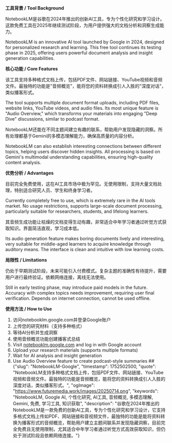 **工具背景 / Tool Background**

NotebookLM是谷歌在2024年推出的创新AI工具，专为个性化研究和学习设计。这款免费工具在2025年继续测试阶段，为用户提供强大的文档分析和洞察生成能力。

NotebookLM is an innovative AI tool launched by Google in 2024, designed for personalized research and learning. This free tool continues its testing phase in 2025, offering users powerful document analysis and insight generation capabilities.

**核心功能 / Core Features**

该工具支持多种格式文档上传，包括PDF文件、网站链接、YouTube视频和音频文件。最独特的功能是"音频概览"，能将您的资料转换成引人入胜的"深度对话"，类似播客形式。

The tool supports multiple document format uploads, including PDF files, website links, YouTube videos, and audio files. Its most unique feature is "Audio Overview," which transforms your materials into engaging "Deep Dive" discussions, similar to podcast format.

NotebookLM还能在不同主题间建立有趣的联系，帮助用户发现隐藏的洞察。所有处理都基于Gemini的多模态理解能力，确保高质量的内容分析。

NotebookLM can also establish interesting connections between different topics, helping users discover hidden insights. All processing is based on Gemini's multimodal understanding capabilities, ensuring high-quality content analysis.

**优势分析 / Advantages**

目前完全免费使用，这在AI工具市场中极为罕见。无使用限制，支持大量文档处理，特别适合研究人员、学生和终身学习者。

Currently completely free to use, which is extremely rare in the AI tools market. No usage restrictions, supports large-scale document processing, particularly suitable for researchers, students, and lifelong learners.

其音频生成功能让枯燥的文档变得生动有趣，非常适合中年学习者通过听觉方式获取知识。界面简洁直观，学习成本低。

Its audio generation feature makes boring documents lively and interesting, very suitable for middle-aged learners to acquire knowledge through auditory means. The interface is clean and intuitive with low learning costs.

**局限性 / Limitations**

仍处于早期测试阶段，未来可能引入付费模式。复杂主题的准确性有待提升，需要用户进行最终验证。依赖网络连接，离线无法使用。

Still in early testing phase, may introduce paid models in the future. Accuracy with complex topics needs improvement, requiring user final verification. Depends on internet connection, cannot be used offline.

**使用方法 / How to Use**

1. 访问notebooklm.google.com并登录Google账户
2. 上传您的研究材料（支持多种格式）
3. 等待AI分析并生成洞察
4. 使用音频概览功能创建播客式总结
5. Visit [notebooklm.google.com](http://notebooklm.google.com/) and log in with Google account
6. Upload your research materials (supports multiple formats)
7. Wait for AI analysis and insight generation
8. Use Audio Overview feature to create podcast-style summaries
##{"slug": "NotebookLM-Google", "timestamp": 1752502500, "quote": "NotebookLM支持多种格式文档上传，包括PDF文件、网站链接、YouTube视频和音频文件。最独特的功能是音频概览，能将您的资料转换成引人入胜的深度对话，类似播客形式。", "ogImage": "https://www.futuremedia.work/images/20250714.png", "keywords": "NotebookLM, Google AI, 个性化研究, AI工具, 音频概览, 多模态理解, Gemini, 免费, 学习工具, 知识获取", "description": "谷歌在2024年推出的NotebookLM是一款免费的创新AI工具，专为个性化研究和学习设计，它支持多格式文档上传如PDF、网站链接和音视频文件，最独特的功能是能将资料转换为播客形式的音频概览，帮助用户建立主题间联系并发现隐藏洞察，目前完全免费且无使用限制，尤其适合中年学习者通过听觉方式高效获取知识，但仍处于测试阶段且依赖网络连接。"}